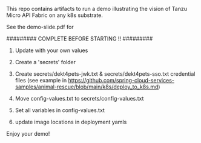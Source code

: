
This repo contains artifacts to run a demo illustrating the vision of Tanzu Micro API Fabric on any k8s substrate.

See the demo-slide.pdf for 

######### COMPLETE BEFORE STARTING !! #########

1. Update with your own values

2. Create a 'secrets' folder

3. Create secrets/dekt4pets-jwk.txt & secrets/dekt4pets-sso.txt credential files
    (see example in https://github.com/spring-cloud-services-samples/animal-rescue/blob/main/k8s/deploy_to_k8s.md)

4. Move config-values.txt to secrets/config-values.txt

5. Set all variables in config-values.txt

5. update image locations in deployment yamls

Enjoy your demo!
